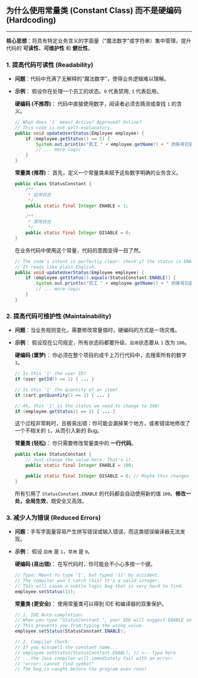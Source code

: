 
## 为什么使用常量类 (Constant Class) 而不是硬编码 (Hardcoding)
---

**核心思想**：将具有特定业务含义的字面量（“魔法数字”或字符串）集中管理，提升代码的 **可读性、可维护性** 和 **健壮性**。

### 1. **提高代码可读性 (Readability)**

- **问题**：代码中充满了无解释的“魔法数字”，使得业务逻辑难以理解。
    
- **示例**： 假设你在处理一个员工的状态。`0` 代表禁用, `1` 代表启用。
    
    **硬编码 (不推荐)**： 代码中直接使用数字，阅读者必须去猜测或查找 `1` 的含义。

    ```java
    // What does '1' mean? Active? Approved? Online?
    // This code is not self-explanatory.
    public void updateUserStatus(Employee employee) {
        if (employee.getStatus() == 1) {
            System.out.println("员工 " + employee.getName() + " 的账号已启用，允许登录。");
            // ... more logic
        }
    }
    ```
    
    **常量类 (推荐)**： 首先，定义一个常量类来赋予这些数字明确的业务含义。
    
    ```java
    public class StatusConstant {
        /**
         * 启用状态
         */
        public static final Integer ENABLE = 1;
    
        /**
         * 禁用状态
         */
        public static final Integer DISABLE = 0;
    }
    ```
    
    在业务代码中使用这个常量，代码的意图变得一目了然。
    
    ```java
    // The code's intent is perfectly clear: check if the status is ENABLE.
    // It reads like plain English.
    public void updateUserStatus(Employee employee) {
        if (employee.getStatus().equals(StatusConstant.ENABLE)) {
            System.out.println("员工 " + employee.getName() + " 的账号已启用，允许登录。");
            // ... more logic
        }
    }
    ```
    

### 2. **提高代码可维护性 (Maintainability)**

- **问题**：当业务规则变化，需要修改常量值时，硬编码的方式是一场灾难。
    
- **示例**： 假设现在公司规定，所有状态码都要升级，`启用`状态要从 `1` 改为 `100`。
    
    **硬编码 (噩梦)**： 你必须在整个项目的成千上万行代码中，去搜索所有的数字 `1`。

    ```java
    // Is this '1' the user ID?
    if (user.getId() == 1) { ... }
    
    // Is this '1' the quantity of an item?
    if (cart.getQuantity() == 1) { ... }
    
    // Ah, this '1' is the status we need to change to 100!
    if (employee.getStatus() == 1) { ... }
    ```
    
    这个过程非常耗时，且极易出错：你可能会漏掉某个地方，或者错误地修改了一个不相关的 `1`，从而引入新的 Bug。
    
    **常量类 (轻松)**： 你只需要修改常量类中的 **一行代码**。
    
    ```java
    public class StatusConstant {
        // Just change the value here. That's it.
        public static final Integer ENABLE = 100;
    
        public static final Integer DISABLE = 0; // Maybe this changes to -100 later.
    }
    ```
    
    所有引用了 `StatusConstant.ENABLE` 的代码都会自动使用新的值 `100`。**修改一处，全局生效**，既安全又高效。
    

### 3. **减少人为错误 (Reduced Errors)**

- **问题**：手写字面量容易产生拼写错误或输入错误，而这类错误编译器无法发现。
    
- **示例**： 假设 `启用` 是 `1`，`禁用` 是 `0`。
    
    **硬编码 (易出错)**： 在写代码时，你可能会不小心多按一个键。
    
    ```java
    // Typo: Meant to type '1', but typed '11' by accident.
    // The compiler won't catch this! It's a valid integer.
    // This will cause a subtle logic bug that is very hard to find.
    employee.setStatus(11);
    ```
    
    
    **常量类 (更安全)**： 使用常量类可以得到 IDE 和编译器的双重保护。
    
    ```java
    // 1. IDE Auto-completion:
    // When you type "StatusConstant.", your IDE will suggest ENABLE and DISABLE.
    // This prevents you from typing the wrong value.
    employee.setStatus(StatusConstant.ENABLE);
    
    // 2. Compiler Check:
    // If you misspell the constant name...
    // employee.setStatus(StatusConstant.ENABL); // <-- Typo here
    // ...the Java compiler will immediately fail with an error:
    // "error: cannot find symbol"
    // The bug is caught before the program even runs!
    ```